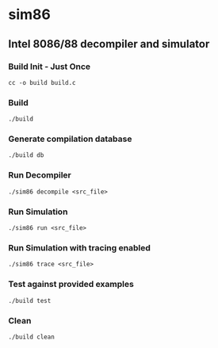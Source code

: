 # sim86

## Intel 8086/88 decompiler and simulator

### Build Init - Just Once
`cc -o build build.c` 

### Build
`./build`

### Generate compilation database
`./build db`

### Run Decompiler
`./sim86 decompile <src_file>`

### Run Simulation
`./sim86 run <src_file>`

### Run Simulation with tracing enabled
`./sim86 trace <src_file>`

### Test against provided examples
`./build test`

### Clean
`./build clean`

